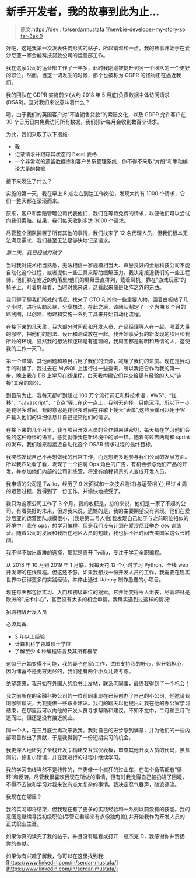 # 新手开发者，我的故事到此为止...

> 原文:[https://dev . to/serdarmustafa 1/newbie-developer-my-story-so far-3ak 9](https://dev.to/serdarmustafa1/newbie-developer-my-story-so-far-3ak9)

好吧，这是我第一次发表任何形式的帖子，所以请温和一点。我的故事开始于在爱沙尼亚一家金融科技贷款公司的运营部工作。

我在这家公司的运营部工作了一年多，此时我刚刚被提升到另一个团队的一个更好的职位。然而，当这一切发生的时候，那个也被称为 GDPR 的怪物正在逼近我们。

我的团队在 GDPR 实施前夕(大约 2018 年 5 月底)负责数据主体访问请求(DSAR)。这对我们来说意味着什么？

嗯，由于我们的英国客户对“不当销售贷款”的索赔文化，以及 GDPR 允许客户在 30 个日历日内免费访问所有数据，我们预计每月会收到数百个请求。

为此，我们采取了以下措施-

*   我
*   记录请求并跟踪其状态的 Excel 表格
*   一个非常老的遗留数据库和客户关系管理系统，你不得不采取“片段”和手动编译大量的数据

接下来发生了什么？

实施的第一天，我在早上 8 点左右到达工作岗位，发现大约有 1000 个请求，它们一整天都在滚滚而来。

原来，客户和索赔管理公司代表他们，我们在等待免费的请求，以便他们可以尝试向我们索赔。结果，我们每天收到多达 3000 个请求。

尽管整个团队搁置了所有其他的事情，我们找来了 12 名代理人员，但我们根本无法满足需求，我们甚至无法足够快地记录请求。

*第二天，我已经被打破了*

当时我对技术相当熟悉，无法相信一家规模相当大、声誉良好的金融科技公司不能自动化这个过程，或者提供一些工具来帮助缓解压力。我决定接近我们的一些工程师，他们躲在附近的角落里/他们的屏幕垂直排列，戴着耳机，靠在“游戏玩家”的椅子上，盯着屏幕看，当时对我来说，这看起来像是矩阵之外的东西。

我们聊了聊我们所处的情况，找来了 CTO 和其他一些重要人物，围着白板站了几个小时，进行头脑风暴，分享想法。在此之后，该团队制定了一个为期 6 个月的路线图，以创建、构建和实施一系列工具来开始自动化流程。

在接下来的几天里，我大部分时间都和开发人员、产品经理等人在一起，喝着大量的咖啡，把他们的想法、设计和测试放在一起。我开始享受我的新发现的项目和我所处的环境，显然我的想法和逻辑是有道理的，我周围都是聪明和热情的人，这使我的工作一天飞。

第一个障碍、其他问题和项目占用了我们的资源，减缓了我们的进度。现在是我动手的时候了，我过去在 MySQL 上运行过一些查询，所以我把它作为我的第一步，晚上我在 DB 上学习在线课程，白天我构建它们并交给更有经验的人来“连接”其余的部分。

到目前为止，我每天都听到超过 100 万个流行词汇和科技术语；AWS”、“红移”、“Javascript”、“节点”等...在这一点上，我别无选择，只能沉浮。所以下一步是花很多时间，我的意思是花很多时间在谷歌上搜索“表单”,这些表单可以用于客户输入他们的详细信息并自己提交他们的请求。

在接下来的几个月里，我与项目开发人员的合作越来越密切，每天都在学习他们会说的这种奇怪的语言，感觉就像我在新环境中的家一样。随着每过去两周和 sprint 的发布，我们越来越接近自动化这个 DSAR 请求过程的最终目标。

我突然发现自己不再想做我的日常工作，而是想更多地参与我们公司的发展方面。所以我四处看了看，发现了一个招聘 Ops 角色的广告，有机会参与他们产品的开发，并参加他们内部的公司训练营，将没有编程背景的人变成开发人员。

我申请的公司是 Twilio，经历了 9 次面试和一次技术测试(与运营相关),经过 4 周的艰苦过程，我得到了一份工作，并愉快地接受了。

我只为这家公司工作了 3 个月，我的收获是，总的来说，他们是一家了不起的公司，有着美好的未来，但对我来说，遗憾的是，我的主要期望没有实现。他们在爱沙尼亚的运营团队规模很小，(我是第二号人物)我发现自己处于与之前职位相似的环境中。我在 ops，想学习编程，但是我们没有计划在爱沙尼亚举办 dev 训练营。随着公司的发展和我所在地区人员的短缺，我也抽不出时间去美国呆这么长时间。

我不得不做出艰难的选择，那就是离开 Twilio，专注于学习全职编程。

从 2018 年 10 月到 2019 年 1 月底，我每天花 12 个小时学习 Python、全栈 web 开发*等*的在线课程。但这还不够，如果我想找一份开发人员的工作，我需要在现实世界中获得更多的实践经验，并停止通过 Udemy 制作愚蠢的小项目。

现在每天都包括实习、入门和初级职位的搜索。它开始变得令人沮丧，尽管塔林是欧洲的“技术中心”，甚至没有太多的机会申请。我确实遇到过这样的情况:

招聘初级开发人员

必须具备:

*   3 年以上经验
*   计算机科学领域硕士学位
*   了解至少 4 种编程语言及其所有框架

这似乎开始变得不可能，我的妻子在家/工作，试图支持我的野心，但开始担心，因为储蓄不是无穷无尽的，我们还有两个小女儿要考虑。

绝望袭来，我开始在外国人的脸书上发帖，联系老同事，最终我得到了一个机会！

我之前所在的金融科技公司的一位前同事现在已经创办了自己的小公司，他邀请我喝咖啡聊天，为我提供一些职业建议。我们的聊天以他提出让我在他的办公室学习结束，在那里我可以向他的开发人员寻求帮助和建议。不知不觉中，二月和三月飞逝而过，但还是没有接近就业。

同一个人，在三月底会再次来救我。我对自己的进步感到满意，并为他们的一些内部项目做出了贡献，于是我得到了一份短期实习的机会。

我更深入地研究了全栈开发；构建交互式仪表板，审查其他开发人员的代码，黑盒测试，修复小错误，并在我进行的过程中继续学习。

我的学习曲线当然不是线性的，它更像一个疯狂的过山车，在每个角落都有“循环”和反转。尽管我很喜欢我现在所做的事情，但有时我觉得自己被扔进了困境，不得不去做和学习对我来说有点太复杂的事情。我决定忍气吞声，随波逐流。

我现在在哪里？

我的实习即将结束，但我现在有了更多的实践经验和一系列以前没有的技能。我的意图是继续寻找初级职位(尽管它看起来有点像独角兽),并开始我作为开发人员的正式职业生涯。

如果你真的读完了我的帖子，并且没有睡着或打开一瓶杰克 D，我感谢你并赞扬你的奉献。

如果你有兴趣了解我，你可以在这里找到我:[https://www.linkedin.com/in/serdar-mustafa/](https://www.linkedin.com/in/serdar-mustafa/)